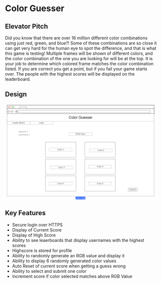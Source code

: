 # Color Guesser
## Elevator Pitch
Did you know that there are over 16 million different color combinations using just red, green, and blue?! Some of these combinations are so close it can get very hard for the human eye to spot the difference, and that is what this game is testing! Multiple frames will be shown of different colors, and the color combination of the one you are looking for will be at the top. It is your job to determine which colored frame matches the color combination listed. If you are correct you get a point, but if you fail your game starts over. The people with the highest scores will be displayed on the leaderboard.

## Design
![My Image](CS_260_Startup_Blueprint.png)

## Key Features
* Secure login over HTTPS
* Display of Current Score
* Display of High Score
* Ability to see leaerboards that display usernames with the highest scores
* Highscore is stored for profile
* Ability to randomly generate an RGB value and display it
* Ability to display 6 randomly generated color values
* Auto Reset of current score when getting a guess wrong
* Ability to select and submit one color
* Increment score if color selected matches above RGB Value
